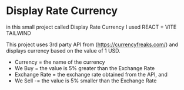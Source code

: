 # Display Rate Currency

in this small project called Display Rate Currency
I used REACT + VITE
TAILWIND

 This project uses 3rd party API from (https://currencyfreaks.com/) and displays currency based on the value of 1 USD.

- Currency = the name of the currency
- We Buy = the value is 5% greater than the Exchange Rate
- Exchange Rate = the exchange rate obtained from the API, and
- We Sell -= the value is 5% smaller than the Exchange Rate
